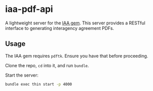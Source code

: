 # iaa-pdf-api

A lightweight server for the [IAA gem](https://github.com/18f/iaa-gem). This server provides a RESTful interface to generating interagency agreement PDFs.

## Usage

The IAA gem requires `pdftk`. Ensure you have that before proceeding.

Clone the repo, `cd` into it, and run `bundle`.

Start the server:

```bash
bundle exec thin start -p 4000
```
